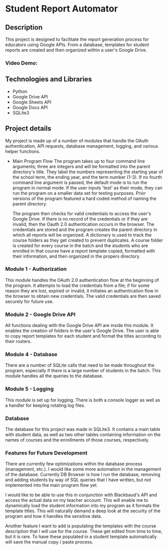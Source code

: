 # Student Report Automator

## Description
This project is designed to facilitate the report generation process for educators using Google
APIs. From a database, templates for student reports are created and then organized within a user's
Google Drive. 

### Video Demo: [<URL>](https://youtu.be/owpr9zTJKWk)

## Technologies and Libraries
- Python
- Google Drive API
- Google Sheets API
- Google Docs API
- SQLite3

## Project details
My project is made up of a number of modules that handle the OAuth authentication, API requests, database management, logging,
and various helper functions. 

- Main Program Flow
  The program takes up to four command line arguments; three are integers and will be formatted into the parent directory's
  title. They label the numbers representing the starting year of the school term, the ending year, and the term number (1-3). If
  no fourth command line argument is passed, the default mode is to run the program in normal mode. If the user inputs 'test' as 
  their mode, they can run the program on a smaller data set for testing purposes. Prior versions of the program featured a hard
  coded method of naming the parent directory. 

  The program then checks for valid credentials to access the user's Google Drive. If there is no record of the credentials or if they 
  are invalid, then the Oauth 2.0 authentication occurs in the browser. The credentials are stored and the program creates 
  the parent directory in which all reports will be organized. A dictionary is used to track the course folders as they get created to 
  prevent duplicates. A course folder is created for every course in the batch and the students who are enrolled in that course have 
  a report template copied, formatted with their information, and then organized in the propers directory.

### Module 1 - Authorization
This module handles the OAuth 2.0 authentication flow at the beginning of the program. It attempts to load the 
credentials from a file; if for some reason they are lost, expired or invalid, it initiates an authentication flow
in the browser to obtain new credentials. The valid credentials are then saved securely for future use. 

### Module 2 - Google Drive API
All functions dealing with the Google Drive API are inside this module. It enables the creation of folders in the 
user's Google Drive. The user is able to copy report templates for each student and format the titles according to 
their rosters. 

### Module 4 - Database
There are a number of SQLite calls that need to be made throughout the program, especially if there is a large 
number of students in the batch. This module handles all the queries to the database. 

### Module 5 - Logging
This module is set up for logging. There is both a console logger as well as a handler for keeping rotating log files. 

### Database
The database for this project was made in SQLite3. It contains a main table with student data, as well as two other tables
containing information on the names of courses and the enrollments of those courses, respectively. 

### Features for Future Development
There are currently few optimizations within the database process (management, etc.). I would like some more automation in the
management of the database. Currently DB Browser is how I run the database, removing and adding students by way of SQL queries that
I have written, but not implemented into the main program flow yet. 

I would like to be able to use this in conjunction with Blackbaud's API and access the actual data on my teacher account. This will
enable me to dynamically load the student information into my program as it formats the template titles. This will naturally demand 
a deep look at the security of the program and how it handles the sensitive data.

Another feature I want to add is populating the templates with the course description that I will use for the course. These 
get edited from time to time, but it is rare. To have these populated in a student template automatically will save the manual
copy / paste process. 
